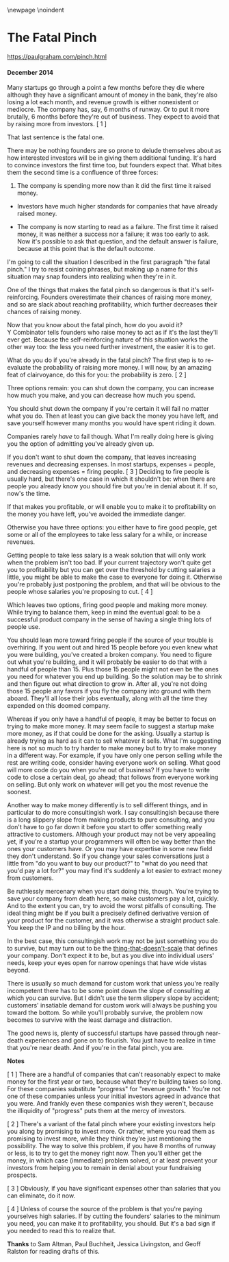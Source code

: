 \newpage
\noindent

The Fatal Pinch
===============


  

<https://paulgraham.com/pinch.html>
  

#### December 2014


  

  

 Many startups go through a point a few months before they die where
although they have a significant amount of money in the bank, they're
also losing a lot each month, and revenue growth is either nonexistent
or mediocre. The company has, say, 6 months of runway. Or to put
it more brutally, 6 months before they're out of business. They
expect to avoid that by raising more from investors.
 \[
 1
 ]
   

  

 That last sentence is the fatal one.
   

  

 There may be nothing founders are so prone to delude themselves
about as how interested investors will be in giving them additional
funding. It's hard to convince investors the first time too, but
founders expect that. What bites them the second time is a confluence
of three forces:
 1. The company is spending more now than it did the first time
 it raised money.
   

  
- Investors have much higher standards for companies that have
 already raised money.
   

  
- The company is now starting to read as a failure. The first
 time it raised money, it was neither a success nor a failure; it
 was too early to ask. Now it's possible to ask that question, and
 the default answer is failure, because at this point that is the
 default outcome.


 I'm going to call the situation I described in the first paragraph "the fatal pinch." I try to resist
coining phrases, but making up a name for this situation may snap
founders into realizing when they're in it.
   

  

 One of the things that makes the fatal pinch so dangerous is
that it's self\-reinforcing. Founders overestimate their chances
of raising more money, and so are slack about reaching
profitability, which further decreases their chances of raising
money.
   

  

 Now that you know about the fatal pinch, how do you avoid it? Y Combinator tells
founders who raise money to act as if it's the last they'll ever
get. Because the self\-reinforcing nature of this situation works
the other way too: the less you need further investment, the easier
it is to get.
   

  

 What do you do if you're already in the fatal pinch? The
first step is to re\-evaluate the probability of raising more money.
I will now, by an amazing feat of clairvoyance, do this for you:
the probability is zero.
 \[
 2
 ]
   

  

 Three options remain: you can shut down the company, you can increase
how much you make, and you can decrease how much you spend.
   

  

 You should shut down the company if you're certain it will
fail no matter what you do. Then at least you can give back the
money you have left, and save yourself however many months you would
have spent riding it down.
   

  

 Companies rarely
 *have* 
 to fail though. What I'm really doing
here is giving you the option of admitting you've already given up.
   

  

 If you don't want to shut down the company, that leaves increasing
revenues and decreasing expenses. In most startups, expenses \=
people, and decreasing expenses \= firing people.
 \[
 3
 ]
 Deciding to
fire people is usually hard, but there's one case in which it
shouldn't be: when there are people you already know you should
fire but you're in denial about it. If so, now's the time.
   

  

 If that makes you profitable, or will enable you to make it to
profitability on the money you have left, you've avoided the immediate
danger.
   

  

 Otherwise you have three options: you either have to fire good
people, get some or all of the employees to take less salary for a
while, or increase revenues.
   

  

 Getting people to take less salary is a weak solution that will
only work when the problem isn't too bad. If your current trajectory
won't quite get you to profitability but you can get over the threshold
by cutting salaries a little,
you might be able to make the case to everyone for doing it.
Otherwise you're probably just postponing the problem, and that
will be obvious to the people whose salaries you're proposing to
cut.
 \[
 4
 ]
   

  

 Which leaves two options, firing good people and making more money.
While trying to balance them, keep in mind the eventual goal: to be
a successful product company in the sense of having a single thing
lots of people use.
   

  

 You should lean more toward firing people if the source of your
trouble is overhiring. If you went out and hired 15 people before
you even knew what you were building, you've created a broken
company. You need to figure out what you're building, and it will
probably be easier to do that with a handful of people than 15\.
Plus those 15 people might not even be the ones you need for whatever
you end up building. So the solution may be to shrink and then
figure out what direction to grow in. After all, you're not doing
those 15 people any favors if you fly the company into ground with
them aboard. They'll all lose their jobs eventually, along with
all the time they expended on this doomed company.
   

  

 Whereas if you only have a handful of people, it may be better to
focus on trying to make more money. It may seem facile to suggest
a startup make more money, as if that could be done for the asking.
Usually a startup is already trying as hard as it can to sell
whatever it sells. What I'm suggesting here is not so much to try
harder to make money but to try to make money in a different way.
For example, if you have only one person selling while the rest are
writing code, consider having everyone work on selling. What good
will more code do you when you're out of business? 
If you have to write code to close a certain deal, go ahead;
that follows from everyone working on selling. But only work on
whatever will get you the most revenue the soonest.
   

  

 Another way to make money differently is to sell different things,
and in particular to do more consultingish work. I say consultingish
because there is a long slippery slope from making products to pure
consulting, and you don't have to go far down it before you start
to offer something really attractive to customers. Although your
product may not be very appealing yet, if you're a startup your
programmers will often be way better than the ones your customers
have. Or you may have expertise in some new field they
don't understand. So if you change your sales conversations
just a little from "do you want to buy our product?" to "what do
you need that you'd pay a lot for?" you may find it's suddenly a
lot easier to extract money from customers.
   

  

 Be ruthlessly mercenary when you start doing this, though. You're
trying to save your company from death here, so make customers pay
a lot, quickly. And to the extent you can, try to avoid the
worst pitfalls of consulting. The ideal thing might be if you built
a precisely defined derivative version of your product for the
customer, and it was otherwise a straight product sale. You keep
the IP and no billing by the hour.
   

  

 In the best case, this consultingish work may not be just something
you do to survive, but may turn out to be the
 [thing\-that\-doesn't\-scale](https://paulgraham.com/ds.html) 
 that defines your
company. Don't expect it to be, but as you dive into individual
users' needs, keep your eyes open for narrow openings that have
wide vistas beyond.
   

  

 There is usually so much demand for custom work that unless you're
really incompetent there has to be some point down the slope of
consulting at which you can survive. But I didn't use the term
slippery slope by accident; customers' insatiable demand for custom
work will always be pushing you toward the bottom. So while you'll
probably survive, the problem now becomes to survive with the least
damage and distraction.
   

  

 The good news is, plenty of successful startups have passed through
near\-death experiences and gone on to flourish. You just have to
realize in time that you're near death. And if you're in the fatal pinch,
you are.
   

  

  

  

  

  

**Notes** 
  

  

 \[
 1
 ]
There are a handful of companies that can't reasonably expect
to make money for the first year or two, because what they're
building takes so long. For these companies substitute "progress"
for "revenue growth." You're not one of these companies unless
your initial investors agreed in advance that you were. And frankly
even these companies wish they weren't, because the illiquidity of
"progress" puts them at the mercy of investors.
   

  

 \[
 2
 ]
There's a variant of the fatal pinch where your existing
investors help you along by promising to invest more. Or rather,
where you read them as promising to invest more, while they think
they're just mentioning the possibility. The way to solve this
problem, if you have 8 months of runway or less, is to try to get
the money right now. Then you'll either get the money, in which
case (immediate) problem solved, or at least prevent your investors
from helping you to remain in denial about your fundraising prospects.
   

  

 \[
 3
 ]
Obviously, if you have significant expenses other than salaries
that you can eliminate, do it now.
   

  

 \[
 4
 ]
Unless of course the source of the problem is that you're paying
yourselves high salaries. If by cutting the founders' salaries to
the minimum you need, you can make it to profitability, you should.
But it's a bad sign if you needed to read this to realize that.
   

  

**Thanks** 
 to Sam Altman, Paul Buchheit, Jessica Livingston, and
Geoff Ralston for reading drafts of this.
   

  


